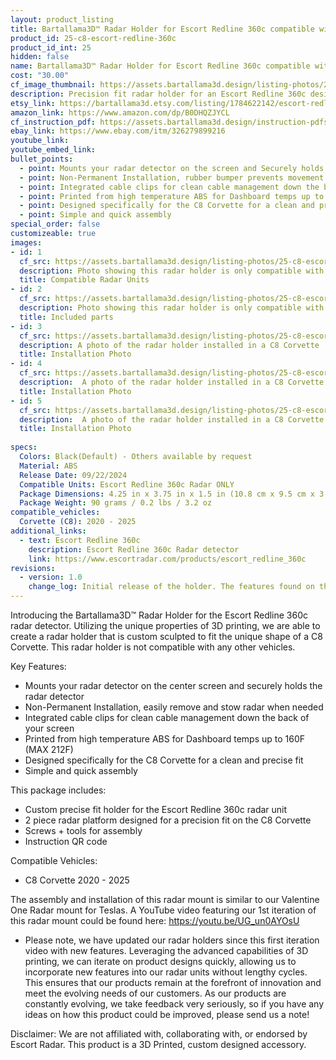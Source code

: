 ```yaml
---
layout: product_listing
title: Bartallama3D™ Radar Holder for Escort Redline 360c compatible with C8 Corvette
product_id: 25-c8-escort-redline-360c
product_id_int: 25
hidden: false
name: Bartallama3D™ Radar Holder for Escort Redline 360c compatible with C8 Corvette
cost: "30.00"
cf_image_thumbnail: https://assets.bartallama3d.design/listing-photos/25-c8-escort-redline-360c/1.jpg
description: Precision fit radar holder for an Escort Redline 360c designed to fit the C8 Corvette
etsy_link: https://bartallama3d.etsy.com/listing/1784622142/escort-redline-360c-corvette-c8-radar
amazon_link: https://www.amazon.com/dp/B0DHQZJYCL
cf_instruction_pdf: https://assets.bartallama3d.design/instruction-pdfs/Bartallama3D-Radar-Holder-Assembly-Instructions.pdf
ebay_link: https://www.ebay.com/itm/326279899216
youtube_link: 
youtube_embed_link:
bullet_points:
  - point: Mounts your radar detector on the screen and Securely holds the radar detector
  - point: Non-Permanent Installation, rubber bumper prevents movement and enables easy removal for storage
  - point: Integrated cable clips for clean cable management down the back of your screen
  - point: Printed from high temperature ABS for Dashboard temps up to 160F (MAX 212F)
  - point: Designed specifically for the C8 Corvette for a clean and precise fit
  - point: Simple and quick assembly
special_order: false
customizeable: true
images:
- id: 1
  cf_src: https://assets.bartallama3d.design/listing-photos/25-c8-escort-redline-360c/21.jpg
  description: Photo showing this radar holder is only compatible with the Escort Redline 360c Radar
  title: Compatible Radar Units
- id: 2
  cf_src: https://assets.bartallama3d.design/listing-photos/25-c8-escort-redline-360c/22.jpg
  description: Photo showing this radar holder is only compatible with the C8 Corvette
  title: Included parts
- id: 3
  cf_src: https://assets.bartallama3d.design/listing-photos/25-c8-escort-redline-360c/31.jpg
  description: A photo of the radar holder installed in a C8 Corvette
  title: Installation Photo
- id: 4
  cf_src: https://assets.bartallama3d.design/listing-photos/25-c8-escort-redline-360c/32.jpg
  description:  A photo of the radar holder installed in a C8 Corvette
  title: Installation Photo
- id: 5
  cf_src: https://assets.bartallama3d.design/listing-photos/25-c8-escort-redline-360c/33.jpg
  description:  A photo of the radar holder installed in a C8 Corvette
  title: Installation Photo
  
specs:
  Colors: Black(Default) - Others available by request 
  Material: ABS
  Release Date: 09/22/2024
  Compatible Units: Escort Redline 360c Radar ONLY
  Package Dimensions: 4.25 in x 3.75 in x 1.5 in (10.8 cm x 9.5 cm x 3.8cm) [HxWxD]
  Package Weight: 90 grams / 0.2 lbs / 3.2 oz
compatible_vehicles:
  Corvette (C8): 2020 - 2025
additional_links:
  - text: Escort Redline 360c
    description: Escort Redline 360c Radar detector 
    link: https://www.escortradar.com/products/escort_redline_360c
revisions:
  - version: 1.0
    change_log: Initial release of the holder. The features found on this holder are derived from our Tesla Radar Holder which has undergone 3 iterations. 
---
```

Introducing the Bartallama3D™ Radar Holder for the Escort Redline 360c radar detector. Utilizing the unique properties of 3D printing, we are able to create a radar holder that is custom sculpted to fit the unique shape of a C8 Corvette. This radar holder is not compatible with any other vehicles. 

Key Features:
- Mounts your radar detector on the center screen and securely holds the radar detector
- Non-Permanent Installation, easily remove and stow radar when needed
- Integrated cable clips for clean cable management down the back of your screen
- Printed from high temperature ABS for Dashboard temps up to 160F (MAX 212F)
- Designed specifically for the C8 Corvette for a clean and precise fit
- Simple and quick assembly

This package includes:
- Custom precise fit holder for the Escort Redline 360c radar unit
- 2 piece radar platform designed for a precision fit on the C8 Corvette
- Screws + tools for assembly
- Instruction QR code

Compatible Vehicles:
- C8 Corvette 2020 - 2025

The assembly and installation of this radar mount is similar to our Valentine One Radar mount for Teslas. A YouTube video featuring our 1st iteration of this radar mount could be found here: https://youtu.be/UG_un0AYOsU

* Please note, we have updated our radar holders since this first iteration video with new features. Leveraging the advanced capabilities of 3D printing, we can iterate on product designs quickly, allowing us to incorporate new features into our radar units without lengthy cycles. This ensures that our products remain at the forefront of innovation and meet the evolving needs of our customers. As our products are constantly evolving, we take feedback very seriously, so if you have any ideas on how this product could be improved, please send us a note!

Disclaimer: We are not affiliated with, collaborating with, or endorsed by Escort Radar. This product is a 3D Printed, custom designed accessory.